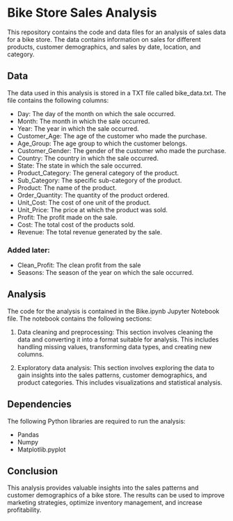 # Bike Store Sales Analysis
This repository contains the code and data files for an analysis of sales data for a bike store. The data contains information on sales for different products, customer demographics, and sales by date, location, and category.

## Data
The data used in this analysis is stored in a TXT file called bike_data.txt. The file contains the following columns:

- Day: The day of the month on which the sale occurred.
- Month: The month in which the sale occurred.
- Year: The year in which the sale occurred.
- Customer_Age: The age of the customer who made the purchase.
- Age_Group: The age group to which the customer belongs.
- Customer_Gender: The gender of the customer who made the purchase.
- Country: The country in which the sale occurred.
- State: The state in which the sale occurred.
- Product_Category: The general category of the product.
- Sub_Category: The specific sub-category of the product.
- Product: The name of the product.
- Order_Quantity: The quantity of the product ordered.
- Unit_Cost: The cost of one unit of the product.
- Unit_Price: The price at which the product was sold.
- Profit: The profit made on the sale.
- Cost: The total cost of the products sold.
- Revenue: The total revenue generated by the sale.

### Added later:
- Clean_Profit: The clean profit from the sale
- Seasons: The season of the year on which the sale occurred.

## Analysis
The code for the analysis is contained in the Bike.ipynb Jupyter Notebook file. The notebook contains the following sections:

1. Data cleaning and preprocessing: This section involves cleaning the data and converting it into a format suitable for analysis. This includes handling missing values, transforming data types, and creating new columns.

2. Exploratory data analysis: This section involves exploring the data to gain insights into the sales patterns, customer demographics, and product categories. This includes visualizations and statistical analysis.

## Dependencies
The following Python libraries are required to run the analysis:

- Pandas
- Numpy
- Matplotlib.pyplot

## Conclusion
This analysis provides valuable insights into the sales patterns and customer demographics of a bike store. The results can be used to improve marketing strategies, optimize inventory management, and increase profitability.
